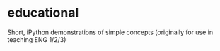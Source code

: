 # educational
Short, iPython demonstrations of simple concepts (originally for use in teaching ENG 1/2/3)
